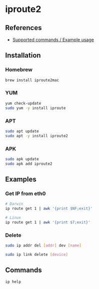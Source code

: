 # iproute2

## References

- [Supported commands / Example usage](https://github.com/brona/iproute2mac#supported-commands--example-usage)

## Installation

### Homebrew

```sh
brew install iproute2mac
```

### YUM

```sh
yum check-update
sudo yum -y install iproute
```

### APT

```sh
sudo apt update
sudo apt -y install iproute2
```

### APK

```sh
sudo apk update
sudo apk add iproute2
```

## Examples

<!-- ###

```sh
ip route | grep '10.96.0.0/12'
```

```sh
sudo ip route add '10.96.0.0/12' via "$(hostname -I | awk '{print $2}')"
```

```sh
sudo ip route del '10.96.0.0/12'
``` -->

<!-- ###

```sh
sudo route add -host github.com -iface en0
sudo route add -host web.whatsapp.com -iface en0
sudo route add -host web.telegram.org -iface en0

ip route | grep '10.96.0.0/12'
``` -->

### Get IP from eth0

```sh
# Darwin
ip route get 1 | awk '{print $NF;exit}'

# Linux
ip route get 1 | awk '{print $7;exit}'
```

### Delete

```sh
sudo ip addr del [addr] dev [name]
```

```sh
sudo ip link delete [device]
```

## Commands

```sh
ip help
```
